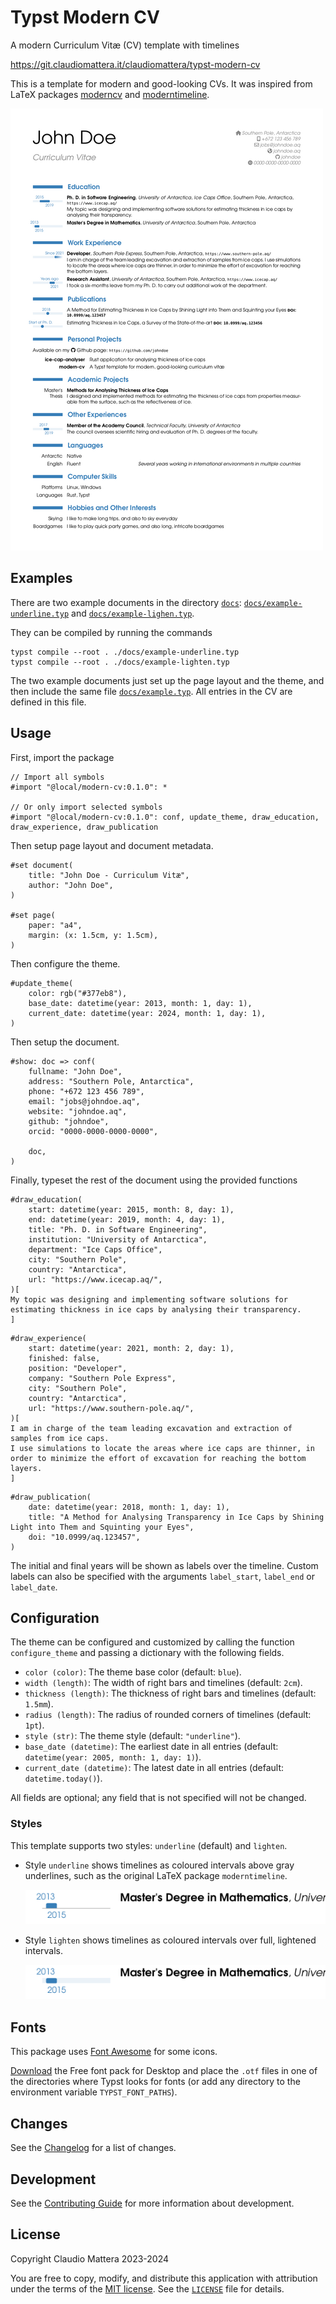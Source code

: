 Typst Modern CV
====

A modern Curriculum Vitæ (CV) template with timelines

<https://git.claudiomattera.it/claudiomattera/typst-modern-cv>

This is a template for modern and good-looking CVs.
It was inspired from LaTeX packages [moderncv] and [moderntimeline].

[![Example](./docs/lighten-th.png)](./docs/example-lighten.png)

[moderncv]: https://www.ctan.org/pkg/moderncv
[moderntimeline]: https://www.ctan.org/pkg/moderntimeline


Examples
----

There are two example documents in the directory [`docs`](./docs): [`docs/example-underline.typ`](./docs/example-underline.typ) and [`docs/example-lighen.typ`](./docs/example-lighen.typ).

They can be compiled by running the commands

~~~~shell
typst compile --root . ./docs/example-underline.typ
typst compile --root . ./docs/example-lighten.typ
~~~~

The two example documents just set up the page layout and the theme, and then include the same file [`docs/example.typ`](./docs/example.typ).
All entries in the CV are defined in this file.


Usage
----

First, import the package

~~~~typst
// Import all symbols
#import "@local/modern-cv:0.1.0": *

// Or only import selected symbols
#import "@local/modern-cv:0.1.0": conf, update_theme, draw_education, draw_experience, draw_publication
~~~~

Then setup page layout and document metadata.

~~~~typst
#set document(
    title: "John Doe - Curriculum Vitæ",
    author: "John Doe",
)

#set page(
    paper: "a4",
    margin: (x: 1.5cm, y: 1.5cm),
)
~~~~

Then configure the theme.

~~~~typst
#update_theme(
    color: rgb("#377eb8"),
    base_date: datetime(year: 2013, month: 1, day: 1),
    current_date: datetime(year: 2024, month: 1, day: 1),
)
~~~~

Then setup the document.

~~~~typst
#show: doc => conf(
    fullname: "John Doe",
    address: "Southern Pole, Antarctica",
    phone: "+672 123 456 789",
    email: "jobs@johndoe.aq",
    website: "johndoe.aq",
    github: "johndoe",
    orcid: "0000-0000-0000-0000",

    doc,
)
~~~~

Finally, typeset the rest of the document using the provided functions

~~~~typst
#draw_education(
    start: datetime(year: 2015, month: 8, day: 1),
    end: datetime(year: 2019, month: 4, day: 1),
    title: "Ph. D. in Software Engineering",
    institution: "University of Antarctica",
    department: "Ice Caps Office",
    city: "Southern Pole",
    country: "Antarctica",
    url: "https://www.icecap.aq/",
)[
My topic was designing and implementing software solutions for estimating thickness in ice caps by analysing their transparency.
]
~~~~

~~~~typst
#draw_experience(
    start: datetime(year: 2021, month: 2, day: 1),
    finished: false,
    position: "Developer",
    company: "Southern Pole Express",
    city: "Southern Pole",
    country: "Antarctica",
    url: "https://www.southern-pole.aq/",
)[
I am in charge of the team leading excavation and extraction of samples from ice caps.
I use simulations to locate the areas where ice caps are thinner, in order to minimize the effort of excavation for reaching the bottom layers.
]
~~~~

~~~~typst
#draw_publication(
    date: datetime(year: 2018, month: 1, day: 1),
    title: "A Method for Analysing Transparency in Ice Caps by Shining Light into Them and Squinting your Eyes",
    doi: "10.0999/aq.123457",
)
~~~~

The initial and final years will be shown as labels over the timeline.
Custom labels can also be specified with the arguments `label_start`, `label_end` or `label_date`.


Configuration
----

The theme can be configured and customized by calling the function `configure_theme` and passing a dictionary with the following fields.

* `color (color)`: The theme base color (default: `blue`).
* `width (length)`: The width of right bars and timelines (default: `2cm`).
* `thickness (length)`: The thickness of right bars and timelines (default: `1.5mm`).
* `radius (length)`: The radius of rounded corners of timelines (default: `1pt`).
* `style (str)`: The theme style (default: `"underline"`).
* `base_date (datetime)`: The earliest date in all entries (default: `datetime(year: 2005, month: 1, day: 1)`).
* `current_date (datetime)`: The latest date in all entries (default: `datetime.today()`).

All fields are optional; any field that is not specified will not be changed.


### Styles

This template supports two styles: `underline` (default) and `lighten`.

*   Style `underline` shows timelines as coloured intervals above gray underlines, such as the original LaTeX package `moderntimeline`.

    ![Timeline with style `underline`](./docs/underline-timeline.png)

*   Style `lighten` shows timelines as coloured intervals over full, lightened intervals.

    ![Timeline with style `lighten`](./docs/lighten-timeline.png)


Fonts
----

This package uses [Font Awesome] for some icons.

[Download][Font Awesome Download] the Free font pack for Desktop and place the `.otf` files in one of the directories where Typst looks for fonts (or add any directory to the environment variable `TYPST_FONT_PATHS`).

[Font Awesome]: https://fontawesome.com/
[Font Awesome Download]: https://fontawesome.com/download


Changes
----

See the [Changelog](./CHANGELOG.md) for a list of changes.


Development
----

See the [Contributing Guide](./CONTRIBUTING.md) for more information about development.


License
----

Copyright Claudio Mattera 2023-2024

You are free to copy, modify, and distribute this application with attribution under the terms of the [MIT license]. See the [`LICENSE`](./LICENSE) file for details.

[MIT license]: https://opensource.org/license/mit/
